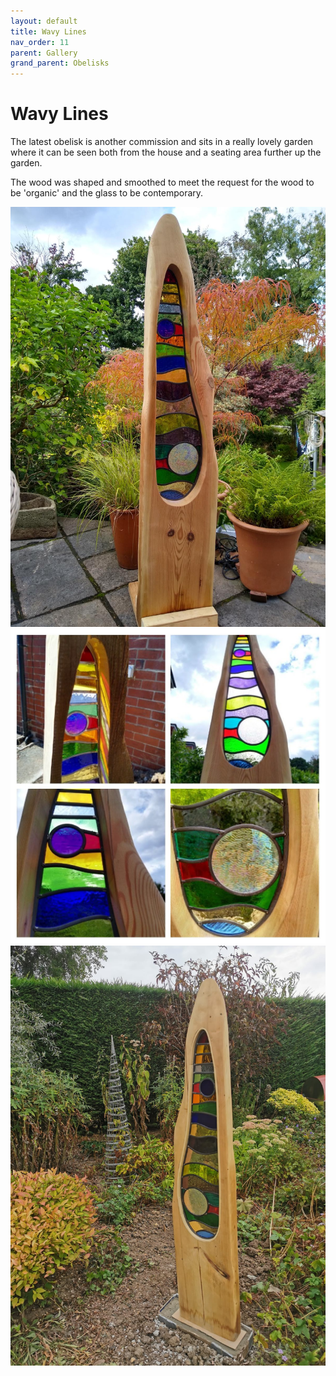 ```yaml
---
layout: default
title: Wavy Lines
nav_order: 11
parent: Gallery
grand_parent: Obelisks
---
```


# Wavy Lines

The latest obelisk is another commission and sits in a really lovely garden where it can be seen both from the house and a seating area further up the garden.

The wood was shaped and smoothed to meet the request for the wood to be 'organic' and the glass to be contemporary.

![Wavy Lines](/images/wavylines.jpg)
![Collage](/images/wavylinescollage.jpg)
![In-Situ](/images/wavylinesinsitu.jpg)
